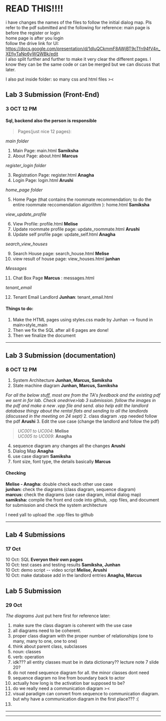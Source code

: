 # READ THIS!!!!
i have changes the names of the files to follow the initial dialog map. Pls refer to the pdf submitted and the following for reference: 
main page is before the register or login <br>
home page is after you login <br>
follow the drive link for UI: <br>
https://docs.google.com/presentation/d/1dIuQCkmmF8AWjBT9cTfn94fV4n_XEfiyTaNp6yWQWBk/edit
<br>
I also split further and further to make it very clear the different pages. I know they can be the same code or can be merged but we can discuss that later. 

I also put inside folder: so many css and html files ><


## Lab 3 Submission (Front-End)
### **3 OCT 12 PM**
#### Sql, backend also the person is responsible 


> Pages(just nice 12 pages):


*main folder*

1. Main Page: main.html **Samiksha** 
2. About Page: about.html **Marcus** 


*register_login folder*

3. Registration Page: register.html **Anagha** 
4. Login Page: login.html **Arushi** 


*home_page folder*

5. Home Page (that contains the roommate recommendation; to do the entire roommate reccomendation algorithm ): home.html **Samiksha**


*view_update_profile*

6. View Profile: profile.html **Melise** 
7. Update roommate profile page: update_roommate.html **Arushi**
8. Update self profile page: update_self.html **Anagha**

*search_view_houses*

9. Search House page: search_house.html **Melise**
10. view result of house page: view_houses.html **junhan**

*Messages*

11. Chat Box Page **Marcus** : messages.html

*tenant_email*

12. Tenant Email Landlord **Junhan**: tenant_email.html



#### Things to do:
1. Make the HTML pages using styles.css made by Junhan --> found in main>style_main
2. Then we fix the SQL after all 6 pages are done!
3. Then we finalize the document


---

## Lab 3 Submission (documentation)
### **8 OCT 12 PM**

1. System Architecture **Junhan, Marcus, Samiksha**  
2. State machine diagram **Junhan, Marcus, Samiksha**  

*For all the below stuff, most are from the TA's feedback and the existing pdf we sent in for lab. Check onedrive>lab 3 submission. follow the images in the pdf and make a new .vpp file and send. also help edit the landlord database thingy about the rental flats and sending to all the landlords (discussed in the meeting on 24 sept)*
2. class diagram .vpp needed follow the pdf **Arushi** 
3. Edit the use case (change the landlord and follow the pdf)  

   >*UC001 to UC004*: **Melise**  <br>
   >*UC005 to UC009*: **Anagha**  <br>

4. sequence diagram any changes all the changes  **Arushi**  <br>
5. Dialog Map **Anagha**  <br>
6. use case diagram **Samiksha**  <br>
7. font size, font type, the details basically **Marcus**   <br>


#### Checking 
**Melise - Anagha:** double check each other use case <br>
**junhan:** check the diagrams (class diagram, sequence diagram) <br>
**marcus:** check the diagrams (use case diagram, initial dialog map) <br>
**samiksha:** compile the front end code into github, .vpp files, and document for submission and check the system architecture <br>


I need yall to upload the .vpp files to github<br>

----

## Lab 4 Submissions 
### **17 Oct** 
10 Oct: SQL **Everyon their own pages**  <br>
10 Oct: test cases and testing results **Samiksha, Junhan**  <br>
10 Oct: demo script -- video script **Melise, Arushi**  <br>
10 Oct: make database add in the landlord entries **Anagha, Marcus**  <br>

## Lab 5 Submission 
### **29 Oct**

*The diagrams*
Just put here first for reference later:
1. make sure the class diagram is coherent with the use case
2. all diagrams need to be coherent. 
3. proper class diagram with the proper number of relationships (one to many, many to one, one to one)
4. think about parent class, subclasses 
5. noun: classes
6. verb: operation
7. idk??? all entity classes must be in data dictionary?? lecture note 7 slide 20?
8. do not need sequence diagram for all. the minor classes dont need 
9. sequence diagram no line from boundary back to actor 
10. actually how long is the activation bar supposed to be?
11. do we really need a communication diagram ><
12. visual paradigm can convert from sequence to communication diagram. but why have a communication diagram in the first place??? :(
13. 


----

---







